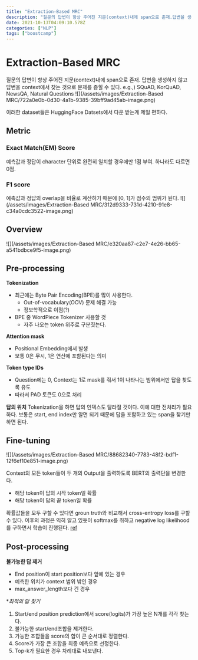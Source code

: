 ```yaml
---
title: "Extraction-Based MRC"
description: "질문의 답변이 항상 주어진 지문(context)내에 span으로 존재.답변을 생성하지 않고 답변을 context에서 찾는 것으로 문제를 좁힐 수 있다.e.g.,) SQuAD, KorQuAD, NewsQA, Natural Questions이러한 dataset들은 Hugg"
date: 2021-10-13T04:09:10.578Z
categories: ["NLP"]
tags: ["boostcamp"]
---
```

# Extraction-Based MRC
질문의 답변이 항상 주어진 지문(context)내에 span으로 존재.
답변을 생성하지 않고 답변을 context에서 찾는 것으로 문제를 좁힐 수 있다.
e.g.,) SQuAD, KorQuAD, NewsQA, Natural Questions
![](/assets/images/Extraction-Based MRC/722a0e0b-0d30-4a1b-9385-39bff9ad45ab-image.png)

이러한 dataset들은 HuggingFace Datsets에서 다운 받는게 제일 편하다.

## Metric
### Exact Match(EM) Score
예측값과 정답이 character 단위로 완전히 일치할 경우에만 1점 부여. 하나라도 다르면 0점.

### F1 score
예측값과 정답의 overlap을 비율로 계산하기 때문에 [0, 1]가 점수의 범위가 된다.
![](/assets/images/Extraction-Based MRC/312d9333-731d-4210-91e8-c34a0cdc3522-image.png)


## Overview
![](/assets/images/Extraction-Based MRC/e320aa87-c2e7-4e26-bb65-a541bdbce9f5-image.png)

## Pre-processing
**Tokenization**
- 최근에는 Byte Pair Encoding(BPE)를 많이 사용한다.
  - Out-of-vocabulary(OOV) 문제 해결 가능
  - 정보학적으로 이점(?)
- BPE 중 WordPiece Tokenizer 사용할 것
  - 자주 나오는 token 위주로 구분짓는다.
  
**Attention mask**
- Positional Embedding에서 발생
- 보통 0은 무시, 1은 연산에 포함된다는 의미

**Token type IDs**
- Question에는 0, Context는 1로 mask를 줘서 1이 나타나는 범위에서만 답을 찾도록 유도
- 따라서 PAD 토큰도 0으로 처리

**답의 위치**
Tokenization을 하면 답의 인덱스도 달라질 것이다. 이에 대한 전처리가 필요하다.
보통은 start, end index만 알면 되기 때문에 답을 포함하고 있는 span을 찾기만 하면 된다.

## Fine-tuning
![](/assets/images/Extraction-Based MRC/88682340-7783-48f2-bdf1-12f6ef10e851-image.png)

Context의 모든 token들이 두 개의 Output을 출력하도록 BERT의 출력단을 변경한다.
- 해당 token이 답의 시작 token일 확률
- 해당 token이 답의 끝 token일 확률

확률값들을 모두 구할 수 있다면 groun truth와 비교해서 cross-entropy loss를 구할 수 있다. 이후의 과정은 익히 알고 있듯이 softmax를 취하고 negative log likelihood를 구하면서 학습이 진행된다. [ref](https://airsbigdata.tistory.com/202)

## Post-processing
**불가능한 답 제거**
- End position이 start position보다 앞에 있는 경우
- 예측한 위치가 context 범위 밖인 경우
- max_answer_length보다 긴 경우


**최적의 답 찾기*
1. Start/end position prediction에서 score(logits)가 가장 높은 N개를 각각 찾는다.
2. 불가능한 start/end조합을 제거한다.
3. 가능한 조합들을 score의 합이 큰 순서대로 정렬한다.
4. Score가 가장 큰 조합을 최종 예측으로 선정한다.
5. Top-k가 필요한 경우 차례대로 내보낸다.